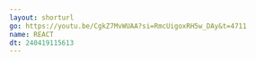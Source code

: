 ```yaml
---
layout: shorturl
go: https://youtu.be/CgkZ7MvWUAA?si=RmcUigoxRH5w_DAy&t=4711
name: REACT
dt: 240419115613
---
```

